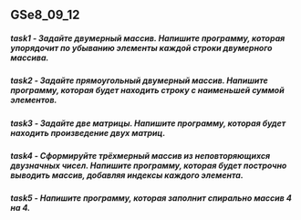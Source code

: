 ## GSe8_09_12

##### task1  - Задайте двумерный массив. Напишите программу, которая упорядочит по убыванию элементы каждой строки двумерного массива.  
##### task2  - Задайте прямоугольный двумерный массив. Напишите программу, которая будет находить строку с наименьшей суммой элементов.  
##### task3  - Задайте две матрицы. Напишите программу, которая будет находить произведение двух матриц.  
##### task4  - Сформируйте трёхмерный массив из неповторяющихся двузначных чисел. Напишите программу, которая будет построчно выводить массив, добавляя индексы каждого элемента.  
##### task5  - Напишите программу, которая заполнит спирально массив 4 на 4.   
